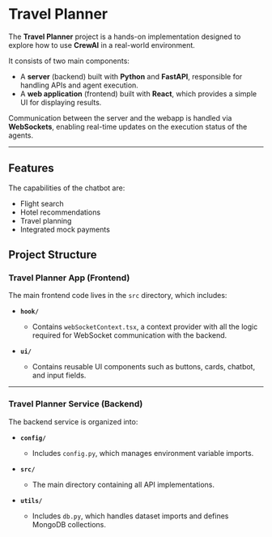 # Travel Planner

The **Travel Planner** project is a hands-on implementation designed to explore how to use **CrewAI** in a real-world environment.

It consists of two main components:

* A **server** (backend) built with **Python** and **FastAPI**, responsible for handling APIs and agent execution.
* A **web application** (frontend) built with **React**, which provides a simple UI for displaying results.

Communication between the server and the webapp is handled via **WebSockets**, enabling real-time updates on the execution status of the agents.

---

## Features
The capabilities of the chatbot are:

- Flight search
- Hotel recommendations
- Travel planning
- Integrated mock payments

## Project Structure

### Travel Planner App (Frontend)

The main frontend code lives in the `src` directory, which includes:

* **`hook/`**

  * Contains `webSocketContext.tsx`, a context provider with all the logic required for WebSocket communication with the backend.

* **`ui/`**

  * Contains reusable UI components such as buttons, cards, chatbot, and input fields.

---

### Travel Planner Service (Backend)

The backend service is organized into:

* **`config/`**

  * Includes `config.py`, which manages environment variable imports.

* **`src/`**

  * The main directory containing all API implementations.

* **`utils/`**

  * Includes `db.py`, which handles dataset imports and defines MongoDB collections.
